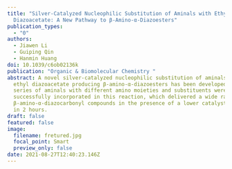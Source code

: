 ```yaml
---
title: "Silver-Catalyzed Nucleophilic Substitution of Aminals with Ethyl
  Diazoacetate: A New Pathway to β-Amino-α-Diazoesters"
publication_types:
  - "0"
authors:
  - Jiawen Li
  - Guiping Qin
  - Hanmin Huang
doi: 10.1039/c6ob02136k
publication: "Organic & Biomolecular Chemistry "
abstract: A novel silver-catalyzed nucleophilic substitution of aminals with
  ethyl diazoacetate producing β-amino-α-diazoesters has been developed. A
  series of aminals with different amino moieties and substituents were
  successfully incorporated in this reaction, which delivered a wide range of
  β-amino-α-diazocarbonyl compounds in the presence of a lower catalyst loading
  in 2 hours.
draft: false
featured: false
image:
  filename: fretured.jpg
  focal_point: Smart
  preview_only: false
date: 2021-08-27T12:40:23.146Z
---
```

